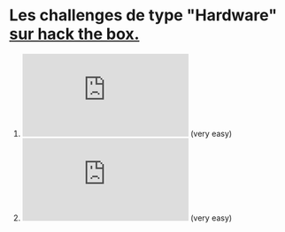 # Les challenges de type "Hardware" [sur hack the box.](https://app.hackthebox.com/challenges)

1) ![Debugging interface](https://github.com/0xbatche/HTB/blob/aaf834236ad9c9bba2323c7d4fe37cd64fb19f99/challenges/hardware/debugging_interface.md) (very easy)
2) ![The needle](https://github.com/0xbatche/HTB/blob/aaf834236ad9c9bba2323c7d4fe37cd64fb19f99/challenges/hardware/needle.md) (very easy)
